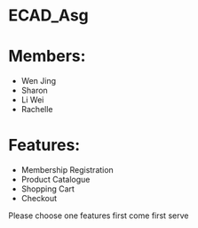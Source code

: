 # ECAD_Asg

# Members:
<ul>
  <li>Wen Jing</li>
  <li>Sharon</li>
  <li>Li Wei</li>
  <li>Rachelle</li>
</ul>

# Features:
<ul>
  <li>Membership Registration</li>
  <li>Product Catalogue</li>
  <li>Shopping Cart</li>
  <li>Checkout</li>
</ul>

Please choose one features
first come first serve

